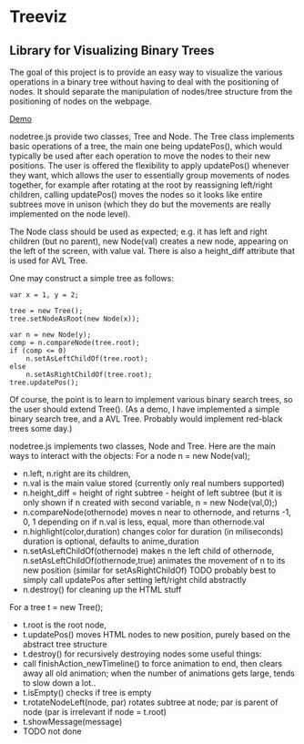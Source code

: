 Treeviz
=======

Library for Visualizing Binary Trees
--------

The goal of this project is to provide an easy way
to visualize the various operations in a binary tree
without having to deal with the positioning of nodes.
It should separate the manipulation of nodes/tree structure
from the positioning of nodes on the webpage.

[Demo](https://yinghongtham.github.io/treeviz/)

nodetree.js provide two classes, Tree and Node.
The Tree class implements basic operations of a tree,
the main one being updatePos(),
which would typically be used after each operation
to move the nodes to their new positions.
The user is offered the flexibility to apply updatePos()
whenever they want, which allows the user to essentially
group movements of nodes together, for example
after rotating at the root by reassigning left/right children,
calling updatePos() moves the nodes so it looks like
entire subtrees move in unison (which they do but the movements
are really implemented on the node level).

The Node class should be used as expected;
e.g. it has left and right children (but no parent),
new Node(val) creates a new node, appearing on the left
of the screen, with value val.
There is also a height_diff attribute that is used for AVL Tree.

One may construct a simple tree as follows:

	var x = 1, y = 2;

	tree = new Tree();
	tree.setNodeAsRoot(new Node(x));

	var n = new Node(y);
	comp = n.compareNode(tree.root);
	if (comp <= 0)
		n.setAsLeftChildOf(tree.root);
	else
		n.setAsRightChildOf(tree.root);
	tree.updatePos();


Of course, the point is to learn to implement various binary search trees,
so the user should extend Tree().
(As a demo, I have implemented a simple binary search tree, and a AVL Tree.
Probably would implement red-black trees some day.)

nodetree.js implements two classes, Node and Tree.
Here are the main ways to interact with the objects:
For a node n = new Node(val);
- n.left, n.right are its children,
- n.val is the main value stored (currently only real numbers supported)
- n.height_diff = height of right subtree - height of left subtree
	(but it is only shown if n created with second variable, n = new Node(val,0);)
- n.compareNode(othernode) moves n near to othernode,
	and returns -1, 0, 1 depending on if n.val is less, equal, more than othernode.val
- n.highlight(color,duration) changes color for duration (in miliseconds)
	duration is optional, defaults to anime_duration
- n.setAsLeftChildOf(othernode) makes n the left child of othernode,
	n.setAsLeftChildOf(othernode,true) animates the movement of n to its new position
	(similar for setAsRightChildOf)
	TODO probably best to simply call updatePos after setting left/right child abstractly
- n.destroy() for cleaning up the HTML stuff

For a tree t = new Tree();
- t.root is the root node,
- t.updatePos() moves HTML nodes to new position,
	purely based on the abstract tree structure
- t.destroy() for recursively destroying nodes
some useful things:
- call finishAction_newTimeline() to force animation to end, then
	clears away all old animation;
	when the number of animations gets large, tends to slow down a lot..
- t.isEmpty() checks if tree is empty
- t.rotateNodeLeft(node, par) rotates subtree at node; par is parent of node
	(par is irrelevant if node = t.root)
- t.showMessage(message)
- TODO not done
